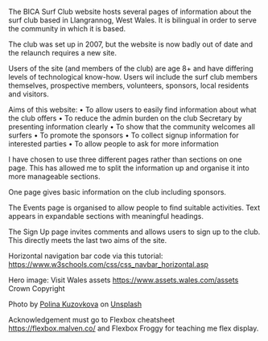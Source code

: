The BICA Surf Club website hosts several pages of information about the surf club based in Llangrannog, West Wales. It is bilingual in order to serve the community in which it is based.  

The club was set up in 2007, but the website is now badly out of date and the relaunch requires a new site. 

Users of the site (and members of the club) are age 8+ and have differing levels of technological know-how. Users wil include the surf club members themselves, prospective members, volunteers, sponsors, local residents and visitors. 

Aims of this website: 
•	To allow users to easily find information about what the club offers 
•	To reduce the admin burden on the club Secretary by presenting information clearly 
•	To show that the community welcomes all surfers 
•	To promote the sponsors 
•	To collect signup information for interested parties
•	To allow people to ask for more information  

I have chosen to use three different pages rather than sections on one page. This has allowed me to split the information up and organise it into more manageable sections.  

One page gives basic information on the club including sponsors. 

The Events page is organised to allow people to find suitable activities. Text appears in expandable sections with meaningful headings. 

The Sign Up page invites comments and allows users to sign up to the club. This directly meets the last two aims of the site. 



Horizontal navigation bar code via this tutorial: https://www.w3schools.com/css/css_navbar_horizontal.asp 

Hero image: Visit Wales assets https://www.assets.wales.com/assets Crown Copyright 

Photo by <a href="https://unsplash.com/es/@p_kuzovkova?utm_source=unsplash&utm_medium=referral&utm_content=creditCopyText">Polina Kuzovkova</a> on <a href="https://unsplash.com/photos/0-FBo3a8ytU?utm_source=unsplash&utm_medium=referral&utm_content=creditCopyText">Unsplash</a>

Acknowledgement must go to Flexbox cheatsheet https://flexbox.malven.co/ and Flexbox Froggy for teaching me flex display. 


